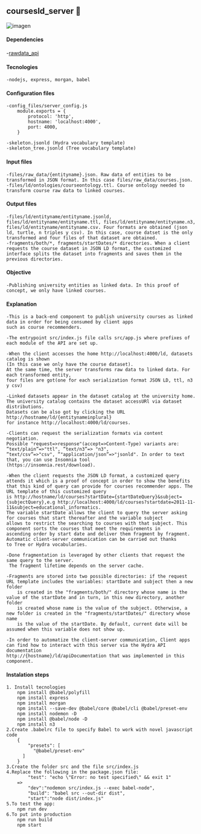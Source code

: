 ## coursesld_server 📘
![imagen](https://user-images.githubusercontent.com/57901401/120082992-f8b0e480-c093-11eb-98fb-eca40684355a.png)


#### Dependencies
  -[rawdata_api](https://github.com/yalopez84/rawdata_api "rawdata_api")
   
#### Tecnologies 
    -nodejs, express, morgan, babel
    
#### Configuration files

	-config_files/server_config.js 
		module.exports = {
		    protocol: 'http',
		    hostname: 'localhost:4000',
		    port: 4000,
		}
    
 	-skeleton.jsonld (Hydra vocabulary template)
 	-skeleton_tree.jsonld (Tree vocabulary template)
 
#### Input files 
	-files/raw_data/{entityname}.json. Raw data of entities to be transformed in JSON format. In this case files/raw_data/courses.json.
	-files/ld/ontologies/courseontology.ttl. Course ontology needed to transform course raw data to linked courses.

#### Output files
	-files/ld/entityname/entityname.jsonld, files/ld/entityname/entityname.ttl, files/ld/entityname/entityname.n3, files/ld/entityname/entityname.csv. Four formats are obtained (json ld, turtle, n triples y csv). In this case, course datset is the only transformed and four files of that dataset are obtained.
	-fragments/both/*, fragments/startDates/* directories. When a client requests the course dataset in JSON LD format, the customized interface splits the dataset into fragments and saves them in the previous directories.
	
#### Objective
    -Publishing university entities as linked data. In this proof of concept, we only have linked courses. 
    
#### Explanation
	-This is a back-end component to publish university courses as linked data in order for being consumed by client apps 
	such as course recommenders. 
	
	-The entrypoint src/index.js file calls src/app.js where prefixes of each module of the API are set up.
	
	-When the client accesses the home http://localhost:4000/ld, datasets catalog is shown 
	(In this case we only have the course dataset). 
	At the same time, the server transforms raw data to linked data. For each transformed entity, 
	four files are got(one for each serialization format JSON LD, ttl, n3 y csv) 
	
	-Linked datasets appear in the dataset catalog at the university home. 
	The university catalog contains the dataset accessURl via dataset distributions. 
	Datasets can be also got by clicking the URL http://hostname/ld/{entitynameinplural} 
	for instance http://localhost:4000/ld/courses.
	
	-Clients can request the serialization formats via content negotiation. 
	Possible "request=>response"(accept=>Content-Type) variants are: ”text/plain”=>"ttl", ”text/n3”=> "n3",
	”text/csv”=>"csv", ”"application/json”=>"jsonld". In order to text that, you can use Insomnia tool
	(https://insomnia.rest/download).
	
	-When the client requests the JSON LD format, a customized query attends it which is a proof of concept in order to show the benefits 
	that this kind of query can provide for courses recommender apps. The URL template of this customized query 
	is http://hostname/ld/courses?startDate={startDateQuery}&subject={subjectQuery},e.g http://localhost:4000/ld/courses?startdate=2011-11-11&subject=educational_informatics.
	The variable startDate allows the client to query the server asking for courses that start thereafter and the variable subject 
	allows to restrict the searching to courses with that subject. This component sorts the courses that meet the requirements in 
	ascending order by start date and deliver them fragment by fragment. Automatic client-server communication can be carried out thanks 
	to Tree or Hydra vocabularies.  
	
  	-Done fragmentation is leveraged by other clients that request the same query to the server. 
   	 The fragment lifetime depends on the server cache. 
    
   	-Fragments are stored into two possible directories: if the request URL template includes the variables: startDate and subject then a new folder 
    	is created in the "fragments/both/" directory whose name is the value of the startDate and in turn, in this new directory, another folder 
    	is created whose name is the value of the subject. Otherwise, a new folder is created in the "fragments/startDates/" directory whose name 
    	is the value of the startDate. By default, current date will be assumed when this variable does not show up.
	
	-In order to automatize the client-server communication, Client apps can find how to interact with this server via the Hydra API documentation
	http://{hostname}/ld/apiDocumentation that was implemented in this component.
#### Instalation steps
	1. Install tecnologies
		npm install @babel/polyfill 
		npm install express
		npm install morgan 
		npm install --save-dev @babel/core @babel/cli @babel/preset-env  
		npm install nodemon -D 
		npm install @babel/node -D 
		npm install n3
	2.Create .babelrc file to specify Babel to work with novel javascript code
		{
		    "presets": [
  		      "@babel/preset-env"
  		  ]
		} 
	3.Create the folder src and the file src/index.js
	4.Replace the following in the package.json file:
		    "test": "echo \"Error: no test specified\" && exit 1" 
        =>	
            "dev":"nodemon src/index.js --exec babel-node",  
			"build": "babel src --out-dir dist",  
			"start":"node dist/index.js"	
	5.To test the app:
		npm run dev
	6.To put into production
		npm run build 
		npm start 
